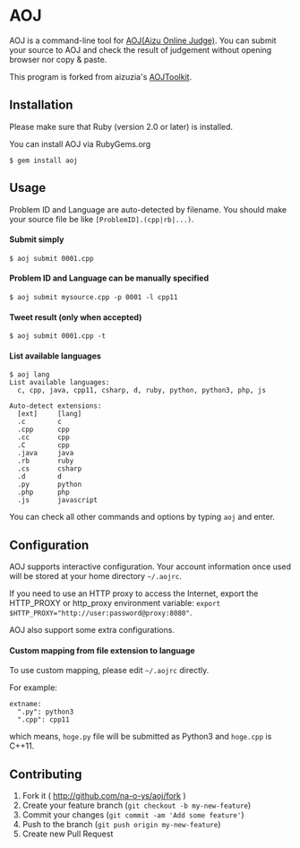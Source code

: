 # AOJ

AOJ is a command-line tool for [AOJ(Aizu Online Judge)](http://judge.u-aizu.ac.jp/onlinejudge/). You can submit your source to AOJ and check the result of judgement without opening browser nor copy & paste.

This program is forked from aizuzia's [AOJToolkit](http://d.hatena.ne.jp/Tayama/20101207/1291727425). 

## Installation

Please make sure that Ruby (version 2.0 or later) is installed.

You can install AOJ via RubyGems.org
```
$ gem install aoj
```

## Usage

Problem ID and Language are auto-detected by filename. You should make your source file be like `[ProblemID].(cpp|rb|...)`.

#### Submit simply

```
$ aoj submit 0001.cpp
```

#### Problem ID and Language can be manually specified

```
$ aoj submit mysource.cpp -p 0001 -l cpp11
```

#### Tweet result (only when accepted)

```
$ aoj submit 0001.cpp -t
```

#### List available languages

```
$ aoj lang
List available languages:
  c, cpp, java, cpp11, csharp, d, ruby, python, python3, php, js

Auto-detect extensions:
  [ext]     [lang]
  .c        c
  .cpp      cpp
  .cc       cpp
  .C        cpp
  .java     java
  .rb       ruby
  .cs       csharp
  .d        d
  .py       python
  .php      php
  .js       javascript
```

You can check all other commands and options by typing `aoj` and enter.

## Configuration

AOJ supports interactive configuration. Your account information once used will be stored at your home directory `~/.aojrc`.

If you need to use an HTTP proxy to access the Internet, export the HTTP_PROXY or http_proxy environment variable: `export $HTTP_PROXY="http://user:password@proxy:8080"`.

AOJ also support some extra configurations.

#### Custom mapping from file extension to language

To use custom mapping, please edit `~/.aojrc` directly.

For example:

```
extname:
  ".py": python3
  ".cpp": cpp11
```

which means, `hoge.py` file will be submitted as Python3 and `hoge.cpp` is C++11.

## Contributing

1. Fork it ( http://github.com/na-o-ys/aoj/fork )
2. Create your feature branch (`git checkout -b my-new-feature`)
3. Commit your changes (`git commit -am 'Add some feature'`)
4. Push to the branch (`git push origin my-new-feature`)
5. Create new Pull Request
